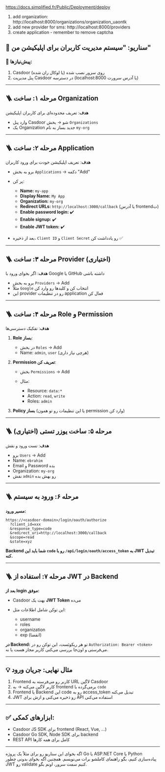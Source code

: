 https://docs.simplified.fr/Public/Deployment/deploy

1. add organization: http://localhost:8000/organizations/organization_uaontk
2. add new provider for sms: http://localhost:8000/providers
3. create application - remember to remove captcha

## 🧪 سناریو: "سیستم مدیریت کاربران برای اپلیکیشن من"

### 🔧 پیش‌نیازها:

1. Casdoor روی سرور نصب شده (یا لوکال ران شده)
2. پنل مدیریت Casdoor در دسترسه (localhost:8000 یا آدرس سرورت)

---

## 🪜 مرحله ۱: ساخت Organization

**هدف**: تعریف محدوده‌ای برای کاربران اپلیکیشن

* وارد پنل Casdoor شو → بخش `Organizations`
* یک Organization جدید بساز به نام `my-org`

---

## 🪜 مرحله ۲: ساخت Application

**هدف**: تعریف اپلیکیشن خودت برای ورود کاربران

* برو به بخش `Applications` → دکمه "Add"
* پر کن:

  * **Name:** `my-app`
  * **Display Name:** `My App`
  * **Organization:** `my-org`
  * **Redirect URLs:** `http://localhost:3000/callback` (یا آدرس frontendت)
  * **Enable password login:** ✔️
  * **Enable signup:** ✔️
  * **Enable JWT token:** ✔️
* بعد از ذخیره، `Client ID` و `Client Secret` رو یادداشت کن ✅

---

## 🪜 مرحله ۳: ساخت Provider (اختیاری)

**هدف**: اگر بخوای ورود با Google یا GitHub داشته باشی

* برو به بخش `Providers` → Add
* مثلاً `Google` انتخاب کن و کلیدها رو وارد کن
* این provider رو در تنظیمات application فعال کن

---

## 🪜 مرحله ۴: ساخت Role و Permission

**هدف**: تفکیک دسترسی‌ها

1. **Role بساز**:

   * در بخش `Roles` → Add
   * Name: `admin`, `user` (هرچی نیاز داری)

2. **Permission تعریف کن**:

   * بخش `Permissions` → Add
   * مثال:

     * Resource: `data:*`
     * Action: `read`, `write`
     * Roles: `admin`

3. **Policy بساز** (یا این تنظیمات رو تو همون permission وارد کن)

---

## 🪜 مرحله ۵: ساخت یوزر تستی (اختیاری)

**هدف**: تست ورود و نقش

* برو `Users` → Add
* Name: `ebrahim`
* Email و Password بده
* Organization: `my-org`
* نقش `admin` رو بهش بده

---

## 🪜 مرحله ۶: ورود به سیستم

**مسیر ورود:**

```
https://<casdoor-domain>/login/oauth/authorize
  ?client_id=xxx
  &response_type=code
  &redirect_uri=http://localhost:3000/callback
  &scope=read
  &state=xyz
```

**Backend شما باید این `code` رو با `/api/login/oauth/access_token` به JWT تبدیل کنه.**

---

## 🪜 مرحله ۷: استفاده از JWT در Backend

**بعد از login موفق:**

* Casdoor بهت یک **JWT Token** می‌ده
* این توکن شامل اطلاعات مثل:

  * username
  * roles
  * organization
  * exp (انقضا)

**در Backend:**
تو هر ریکوئست، این توکن رو در `Authorization: Bearer <token>` می‌فرستی
و اون‌جا بررسی می‌کنی کاربر مجاز هست یا نه.

---

## 💡 مثال نهایی: جریان ورود

1. Frontend کاربر رو می‌فرسته به URL لاگین Casdoor
2. کاربر لاگین می‌کنه → به frontend برمی‌گرده با `code`
3. Frontend یا Backend این code رو به access\_token تبدیل می‌کنه
4. JWT رو ذخیره می‌کنی و ازش برای API استفاده می‌کنی

---

## ✅ ابزارهای کمکی:

* Casdoor JS SDK برای frontend (React, Vue, ...)
* Casdoor Go SDK, Node SDK برای backend
* REST API کامل برای همه کارها

---

اگه بخوای این سناریو رو برای مثلاً یک پروژه Go یا ASP.NET Core یا Python پیاده‌سازی کنیم، بگو راهنمای کاملشو برات می‌نویسم.
همچنین اگه بخوای بدونی چطور JWT رو validate کنیم سمت سرور، اونم بگو.
